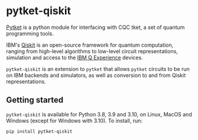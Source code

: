# pytket-qiskit

[Pytket](https://cqcl.github.io/tket/pytket/api/index.html) is a python module for interfacing
with CQC tket, a set of quantum programming tools.

IBM's [Qiskit](https://qiskit.org) is an open-source framework for quantum
computation, ranging from high-level algorithms to low-level circuit
representations, simulation and access to the [IBM Q
Experience](https://www.research.ibm.com/ibm-q/) devices.

`pytket-qiskit` is an extension to `pytket` that allows `pytket` circuits to be
run on IBM backends and simulators, as well as conversion to and from Qiskit
representations.

## Getting started

`pytket-qiskit` is available for Python 3.8, 3.9 and 3.10, on Linux, MacOS and
Windows (except for Windows with 3.10). To install, run:

```pip install pytket-qiskit```
